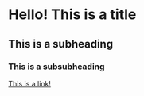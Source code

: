 # Hello! This is a title
## This is a subheading
### This is a subsubheading
[This is a link!](http://space.com)